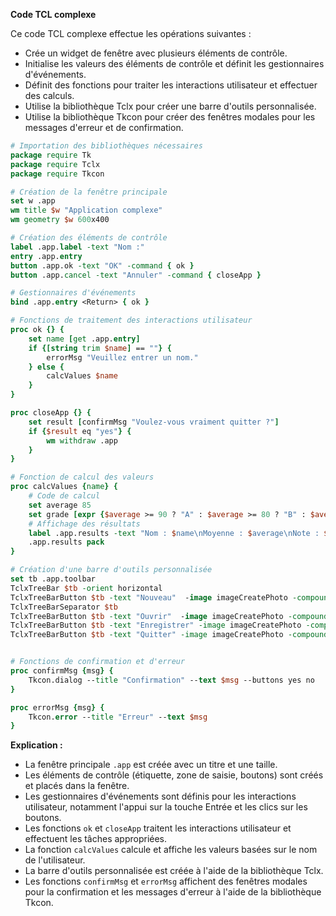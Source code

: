 **Code TCL complexe**

Ce code TCL complexe effectue les opérations suivantes :

* Crée un widget de fenêtre avec plusieurs éléments de contrôle.
* Initialise les valeurs des éléments de contrôle et définit les gestionnaires d'événements.
* Définit des fonctions pour traiter les interactions utilisateur et effectuer des calculs.
* Utilise la bibliothèque Tclx pour créer une barre d'outils personnalisée.
* Utilise la bibliothèque Tkcon pour créer des fenêtres modales pour les messages d'erreur et de confirmation.

```tcl
# Importation des bibliothèques nécessaires
package require Tk
package require Tclx
package require Tkcon

# Création de la fenêtre principale
set w .app
wm title $w "Application complexe"
wm geometry $w 600x400

# Création des éléments de contrôle
label .app.label -text "Nom :"
entry .app.entry
button .app.ok -text "OK" -command { ok }
button .app.cancel -text "Annuler" -command { closeApp }

# Gestionnaires d'événements
bind .app.entry <Return> { ok }

# Fonctions de traitement des interactions utilisateur
proc ok {} {
    set name [get .app.entry]
    if {[string trim $name] == ""} {
        errorMsg "Veuillez entrer un nom."
    } else {
        calcValues $name
    }
}

proc closeApp {} {
    set result [confirmMsg "Voulez-vous vraiment quitter ?"]
    if {$result eq "yes"} {
        wm withdraw .app
    }
}

# Fonction de calcul des valeurs
proc calcValues {name} {
    # Code de calcul
    set average 85
    set grade [expr {$average >= 90 ? "A" : $average >= 80 ? "B" : $average >= 70 ? "C" : $average >= 60 ? "D" : "E"}]
    # Affichage des résultats
    label .app.results -text "Nom : $name\nMoyenne : $average\nNote : $grade"
    .app.results pack
}

# Création d'une barre d'outils personnalisée
set tb .app.toolbar
TclxTreeBar $tb -orient horizontal
TclxTreeBarButton $tb -text "Nouveau"  -image imageCreatePhoto -compound imageleft -command { newFile }
TclxTreeBarSeparator $tb
TclxTreeBarButton $tb -text "Ouvrir"  -image imageCreatePhoto -compound imageleft -command { openFile }
TclxTreeBarButton $tb -text "Enregistrer" -image imageCreatePhoto -compound imageleft -command { saveFile }
TclxTreeBarButton $tb -text "Quitter" -image imageCreatePhoto -compound imageleft -command { closeApp }


# Fonctions de confirmation et d'erreur
proc confirmMsg {msg} {
    Tkcon.dialog --title "Confirmation" --text $msg --buttons yes no
}

proc errorMsg {msg} {
    Tkcon.error --title "Erreur" --text $msg
}

```

**Explication :**

* La fenêtre principale `.app` est créée avec un titre et une taille.
* Les éléments de contrôle (étiquette, zone de saisie, boutons) sont créés et placés dans la fenêtre.
* Les gestionnaires d'événements sont définis pour les interactions utilisateur, notamment l'appui sur la touche Entrée et les clics sur les boutons.
* Les fonctions `ok` et `closeApp` traitent les interactions utilisateur et effectuent les tâches appropriées.
* La fonction `calcValues` calcule et affiche les valeurs basées sur le nom de l'utilisateur.
* La barre d'outils personnalisée est créée à l'aide de la bibliothèque Tclx.
* Les fonctions `confirmMsg` et `errorMsg` affichent des fenêtres modales pour la confirmation et les messages d'erreur à l'aide de la bibliothèque Tkcon.